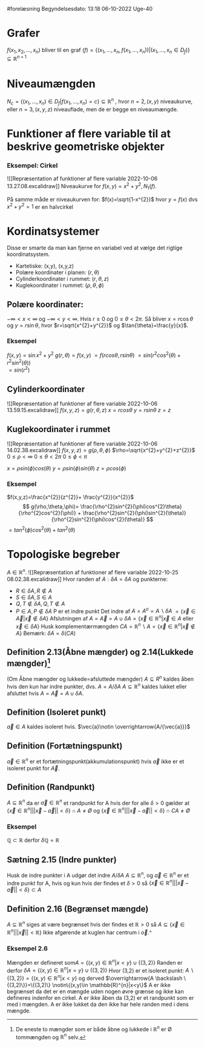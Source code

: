 #forelæsning 
Begyndelsesdato: 13:18   06-10-2022   Uge-40
# Grafer
$f(x_{1},x_{2},...,x_{n})$ bliver til en graf $(f)=\{(x_{1},...,x_{n},f(x_{1},...,x_{n}))|(x_{1},...,x_{n}\in D_{f}) \}\subseteq \mathbb{R}^{n+1}$ 

# Niveaumængden
$N_{c}=\{(x_{1},...,x_{n})\in D_{f}|f(x_{1},...,x_{n})=c \} \subseteq \mathbb{R}^{n}$ , hvor $n=2, (x,y)$ niveaukurve, eller $n=3,(x,y,z)$ niveauflade, men de er begge en niveaumængde.

# Funktioner af flere variable til at beskrive geometriske objekter
### Eksempel: Cirkel
![[Repræsentation af funktioner af flere variable 2022-10-06 13.27.08.excalidraw]]
Niveaukurve for $f(x,y)=x^{2}+y^{2}, N_{1}(f)$.

På samme måde er niveaukurven for:
$f(x)=\sqrt{1-x^{2}}$ hvor $y=f(x)$ dvs $x^{2}+y^{2}=1$ er en halvcirkel

# Kordinatsystemer
Disse er smarte da man kan fjerne en variabel ved at vælge det rigtige koordinatsystem.
- Kartetiske: (x,y), (x,y,z)
- Polære koordinater i planen: $(r,\theta)$ 
- Cylinderkoordinater i rummet: $(r,\theta,z)$
- Kuglekoordinater i rummet: $(\rho,\theta,\phi)$  

## Polære koordinater:
$-\infty <x<\infty$ og $-\infty <y<\infty$.
Hvis $r \geq 0$ og $0\leq \theta < 2\pi$.
Så bliver $x=r \cos{\theta}$ og $y=r\sin{\theta}$, hvor $r=\sqrt{x^{2}+y^{2}}$ og $\tan{\theta}=\frac{y}{x}$.

### Eksempel
$f(x,y)=\sin{x^{2}+y^{2}}$
$g(r,\theta)=f(x,y)$
$=f(rcos \theta,rsin \theta)$
$= sin(r^{2}cos^{2}(\theta) + r^{2}sin^{2}(\theta))$  
$=sin(r^{2})$ 

## Cylinderkoordinater
![[Repræsentation af funktioner af flere variable 2022-10-06 13.59.15.excalidraw]]
$f(x,y,z)=g(r,\theta,z)$
$x=rcos \theta$
$y=rsin \theta$
$z=z$

## Kuglekoordinater i rummet
![[Repræsentation af funktioner af flere variable 2022-10-06 14.02.38.excalidraw]]
$f(x,y,z)=g(\rho,\theta,\phi)$
$\rho=\sqrt{x^{2}+y^{2}+z^{2}}$
$0\leq \rho<\infty$
$0\leq \theta<2\pi$
$0\leq \phi<\pi$

$x=\rho sin(\phi)cos(\theta)$
$y=\rho sin(\phi)sin(\theta)$
$z=\rho cos(\phi)$

### Eksempel
$f(x,y,z)=\frac{x^{2}}{z^{2}}+ \frac{y^{2}}{x^{2}}$ 
$$
g(\rho,\theta,\phi)= \frac{\rho^{2}sin^{2}(\phi)cos^{2}\theta}{\rho^{2}cos^{2}(\phi)} + \frac{\rho^{2}sin^{2}(\phi)sin^{2}(\theta)}{\rho^{2}sin^{2}(\phi)cos^{2}(\theta)}
$$
$=tan^{2}(\phi)cos^{2}(\theta)+tan^{2}(\theta)$ 

# Topologiske begreber
$A \in \mathbb{R}^{n}$. ![[Repræsentation af funktioner af flere variable 2022-10-25 08.02.38.excalidraw]]
Hvor randen af $A: \delta A = \delta A$
og punkterne:
- $R \in \delta A, R \notin A$ 
- $S \in \delta A, S \in A$
- $Q,T \notin \delta A, Q,T \notin A$
- $P \in A, P \notin \delta A$ P er et indre punkt
Det indre af $A=A^{o}=A\backslash\delta A$ $=\{\vec{x}\in \vec{A}|\vec{x}\notin \delta A\}$
Afslutningen af $A=\vec{A}=A\cup \delta A= \{\vec{x}\in \mathbb{R}^{n}|\vec{x}\in A$  eller $\vec{x}\in \delta A\}$ 
Husk komplementærmængden $CA=\mathbb{R}^{n}\backslash A=\{\vec{x}\in \mathbb{R}^{n}|\vec{x}\notin A\}$
Bemærk: $\delta A = \delta (CA)$ 


## Definition 2.13(Åbne mængder) og 2.14(Lukkede mængder)[^1]
(Om Åbne mængder og lukkede=afsluttede mængder)
$A \subseteq R^{n}$ kaldes åben hvis den kun har indre punkter, dvs. $A=A/\delta A$ 
$A \subseteq \mathbb{R}^{n}$ kaldes lukket eller afsluttet hvis $A=\vec{A}=A\cup \delta A$.

## Definition (Isoleret punkt)
$\vec{a}\in A$ kaldes isoleret hvis. $\vec{a}\notin \overrightarrow{A/{\vec{a}}}$

## Definition (Fortætningspunkt)
$\vec{a}\in \mathbb{R}^{n}$ er et fortætningspunkt(akkumulationspunkt) hvis $\vec{a}$ ikke er et isoleret punkt for $\vec{A}$.

## Definition (Randpunkt)
$A \subseteq \mathbb{R}^{n}$ da er $\vec{a}\in \mathbb{R}^{n}$ et randpunkt for A hvis der for alle $\delta>0$ gælder at $\{\vec{x}\in \mathbb{R}^{n}|||\vec{x}-\vec{a}||<\delta\}\cap A \neq Ø$ og $\{\vec{x}\in \mathbb{R}^{n}|||\vec{x}-\vec{a}||<\delta\}\cap CA \neq Ø$ 

### Eksempel
$\mathbb{Q} \subset \mathbb{R}$ derfor $\delta \mathbb{Q}=\mathbb{R}$

## Sætning 2.15 (Indre punkter)
Husk de indre punkter i A udgør det indre $A/\delta A$ 
$A \subseteq \mathbb{R}^{n}$, og $\vec{a }\in \mathbb{R}^{n}$ er et indre punkt for A, hvis og kun hvis der findes et $\delta>0$ så $\{\vec{x}\in \mathbb{R}^{n}|||\vec{x}-\vec{a}||<\delta\}\subset A$ 

## Definition 2.16 (Begrænset mængde)
$A \subseteq \mathbb{R}^{n}$ siges at være begrænset hvis der findes et $\mathbb{R}>0$ så $A \subseteq\{\vec{x}\in \mathbb{R}^{n}|||\vec{x}||<\mathbb{R}\}$
								Ikke afgørende at kuglen har centrum i $\vec{o}$.^

### Eksempel 2.6
Mængden er defineret som$A=\{(x,y)\in \mathbb{R}^{n}|x<y\} \cup\{(3,2)\}$ 
Randen er derfor $\delta A=\{(x,y)\in \mathbb{R}^{n}|x=y\} \cup\{(3,2)\}$
Hvor (3,2) er et isoleret punkt:
$A \backslash \{(3,2)\}=\{(x,y)\in \mathbb{R}^{n}|x<y\}$ og derved $\overrightarrow{A \backslash \{(3,2)\}}=\{(3,2)\} \notin\{(x,y)\in \mathbb{R}^{n}|x<y\}$ 
A er ikke begrænset da det er en mængde uden nogen øvre grænse  og ikke kan defineres indenfor en cirkel.
A er ikke åben da (3,2) er et randpunkt som er med i mængden.
A er ikke lukket da den ikke har hele randen med i dens mængde.




[^1]: De eneste to mængder som er både åbne og lukkede i $\mathbb{R}^{n}$ er Ø tommængden og $\mathbb{R}^{n}$ selv.
